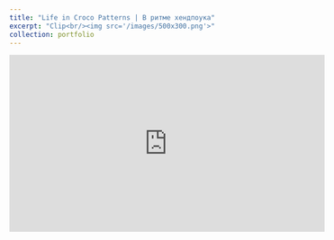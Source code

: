 ```yaml
---
title: "Life in Croco Patterns | В ритме хендпоука"
excerpt: "Clip<br/><img src='/images/500x300.png'>"
collection: portfolio
---
```


<div style="text-align: center;">
  <iframe width="560" height="315" src="https://www.youtube.com/embed/ZgvdS7f1j_U" 
          title="YouTube video player" frameborder="0" allow="accelerometer; autoplay; clipboard-write; encrypted-media; gyroscope; picture-in-picture" 
          allowfullscreen>
  </iframe>
</div>
